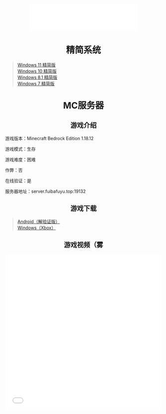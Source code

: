 <div align="center">
	<h3 id="jinrishici-sentence"></h3>
	<script src="https://sdk.jinrishici.com/v2/browser/jinrishici.js" charset="utf-8"></script>
</div>

<div align="center">
	<iframe frameborder="no" border="0" marginwidth="0" marginheight="0" width=350 height=86 src="//music.163.com/outchain/player?type=2&id=450041131&auto=0&height=66"></iframe>
</div>

# <center>精简系统</center>

>[Windows 11 精简版](/11 "nya~")<br>
>[Windows 10 精简版](/10 "nya~")<br>
>[Windows 8.1 精简版](/8.1 "nya~")<br>
>[Windows 7 精简版](/7 "nya~")<br>

# <center>MC服务器</center>

## <center>游戏介绍</center>

游戏版本：Minecraft Bedrock Edition 1.18.12

游戏模式：生存

游戏难度：困难

作弊：否

在线验证：是

服务器地址：server.fuibafuyu.top:19132

## <center>游戏下载</center>

>[Android（解验证版）](https://download.fuibafuyu.top/Ali/Program/Android/Minecraft/MCBE_1.18.12.01.apk "おはよう")<br>
><a href="https://www.xbox.com/zh-cn/games/store/minecraft-for-windows/9nblggh2jhxj" target="_blank" rel="noopener noreferrer" title="うち、フユどす">Windows（Xbox）</a>

## <center>游戏视频（雾</center>

<div align="center">
	<iframe src="//player.bilibili.com/player.html?aid=80433022&bvid=BV1GJ411x7h7&cid=137649199&page=1&high_quality=1" allowfullscreen="allowfullscreen" width="100%" height="500" scrolling="no" frameborder="0" sandbox="allow-top-navigation allow-same-origin allow-forms allow-scripts"></iframe>
</div>
